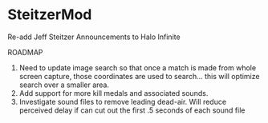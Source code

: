 # SteitzerMod
 Re-add Jeff Steitzer Announcements to Halo Infinite


ROADMAP

1. Need to update image search so that once a match is made from whole screen capture, those coordinates are used to search... this will optimize search over a smaller area.
2. Add support for more kill medals and associated sounds.
3. Investigate sound files to remove leading dead-air. Will reduce perceived delay if can cut out the first .5 seconds of each sound file


